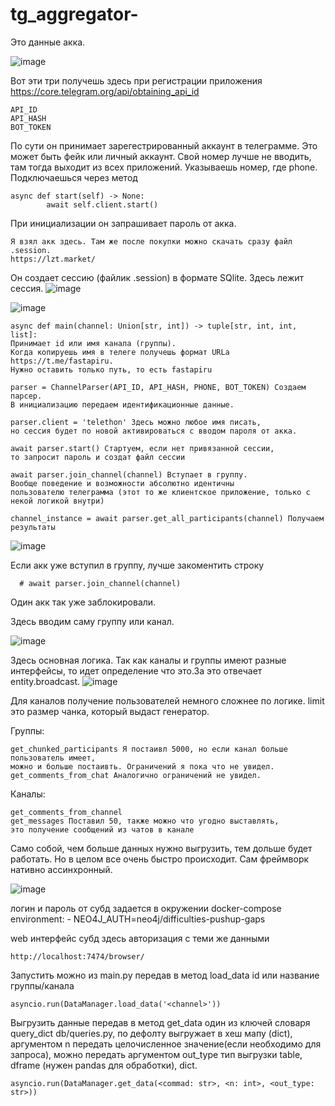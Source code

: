 # tg_aggregator-
Это данные акка.

![image](https://github.com/leonidsliusar/tg_aggregator-/assets/128726342/6bb5d261-d1ee-48bb-83bb-d6789d737755)

Вот эти три получешь здесь при регистрации приложения https://core.telegram.org/api/obtaining_api_id

    API_ID
    API_HASH
    BOT_TOKEN


По сути он принимает зарегестрированный аккаунт в телеграмме. Это может быть фейк или личный аккаунт.
Свой номер лучше не вводить, там тогда выходит из всех приложений.
Указываешь номер, где phone. Подключаешься через метод     

    async def start(self) -> None:
            await self.client.start()
            
При инициализации он запрашивает пароль от акка.

    
    Я взял акк здесь. Там же после покупки можно скачать сразу файл .session.
    https://lzt.market/
    

Он создает сессию (файлик .session) в формате SQlite.
Здесь лежит сессия.
![image](https://github.com/leonidsliusar/tg_aggregator-/assets/128726342/d2c2c6b0-ad64-47ee-ac48-4ba1b0df148a)


![image](https://github.com/leonidsliusar/tg_aggregator-/assets/128726342/7b180ea3-cd92-4ff1-9593-5c2ed55fc1e4)

    async def main(channel: Union[str, int]) -> tuple[str, int, int, list]: 
    Принимает id или имя канала (группы). 
    Когда копируешь имя в телеге получешь формат URLа https://t.me/fastapiru. 
    Нужно оставить только путь, то есть fastapiru

    parser = ChannelParser(API_ID, API_HASH, PHONE, BOT_TOKEN) Создаем парсер. 
    В инициализацию передаем идентификационные данные.

    parser.client = 'telethon' Здесь можно любое имя писать, 
    но сессия будет по новой активироваться с вводом пароля от акка.
    
    await parser.start() Стартуем, если нет привязанной сессии, 
    то запросит пароль и создат файл сессии
    
    await parser.join_channel(channel) Вступает в группу. 
    Вообще поведение и возможности абсолютно идентичны 
    пользователю телеграмма (этот то же клиентское приложение, только с некой логикой внутри)
    
    channel_instance = await parser.get_all_participants(channel) Получаем результаты
![image](https://github.com/leonidsliusar/tg_aggregator-/assets/128726342/15e47804-425b-4330-a685-bc6bd1ce721f)

Если акк уже вступил в группу, лучше закоментить строку 

      # await parser.join_channel(channel)
      
Один акк так уже заблокировали.

Здесь вводим саму группу или канал.

![image](https://github.com/leonidsliusar/tg_aggregator-/assets/128726342/27b422fb-aba0-47ce-98b3-a84f62621a94)



Здесь основная логика. Так как каналы и группы имеют разные интерфейсы, то идет определение что это.За это отвечает entity.broadcast.
![image](https://github.com/leonidsliusar/tg_aggregator-/assets/128726342/135073bd-be95-40b8-8067-a9b88170fe34)



Для каналов получение пользователей немного сложнее по логике. limit это размер чанка, который выдаст генератор. 

Группы:

    get_chunked_participants Я постаивл 5000, но если канал больше пользователь имеет,
    можно и больше постаивть. Ограничений я пока что не увидел.
    get_comments_from_chat Аналогично ограничений не увидел. 


Каналы:

    get_comments_from_channel
    get_messages Поставил 50, также можно что угодно выставлять, 
    это получение сообщений из чатов в канале 

Само собой, чем больше данных нужно выгрузить, тем дольше будет работать. Но в целом все очень быстро происходит. Сам фреймворк нативно ассинхронный.

![image](https://github.com/leonidsliusar/tg_aggregator-/assets/128726342/9a5dc33c-97d8-4bd4-868e-73b3a4def3ff)


логин и пароль от субд задается в окружении docker-compose
    environment:
      - NEO4J_AUTH=neo4j/difficulties-pushup-gaps

web интерфейс субд здесь авторизация с теми же данными
        
    http://localhost:7474/browser/

Запустить можно из main.py передав в метод load_data id или название группы/канала
    
    asyncio.run(DataManager.load_data('<channel>'))

Выгрузить данные передав в метод get_data один из ключей словаря query_dict db/queries.py, по дефолту выгружает 
в хеш мапу (dict), аргументом n передать целочисленное значение(если необходимо для запроса), 
можно передать аргументом out_type тип выгрузки table, dframe (нужен pandas для обработки), dict.

    asyncio.run(DataManager.get_data(<commad: str>, <n: int>, <out_type: str>))

